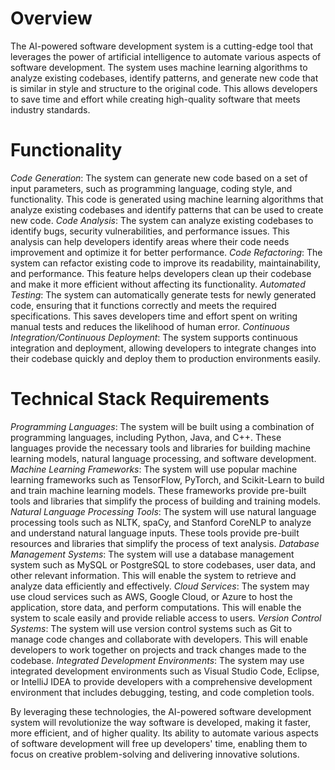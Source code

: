 # Overview

The AI-powered software development system is a cutting-edge tool that leverages the power of artificial intelligence to automate various aspects of software development. The system uses machine learning algorithms to analyze existing codebases, identify patterns, and generate new code that is similar in style and structure to the original code. This allows developers to save time and effort while creating high-quality software that meets industry standards.

# Functionality

*Code Generation*: The system can generate new code based on a set of input parameters, such as programming language, coding style, and functionality. This code is generated using machine learning algorithms that analyze existing codebases and identify patterns that can be used to create new code.
*Code Analysis*: The system can analyze existing codebases to identify bugs, security vulnerabilities, and performance issues. This analysis can help developers identify areas where their code needs improvement and optimize it for better performance.
*Code Refactoring*: The system can refactor existing code to improve its readability, maintainability, and performance. This feature helps developers clean up their codebase and make it more efficient without affecting its functionality.
*Automated Testing*: The system can automatically generate tests for newly generated code, ensuring that it functions correctly and meets the required specifications. This saves developers time and effort spent on writing manual tests and reduces the likelihood of human error.
*Continuous Integration/Continuous Deployment*: The system supports continuous integration and deployment, allowing developers to integrate changes into their codebase quickly and deploy them to production environments easily.

# Technical Stack Requirements

*Programming Languages*: The system will be built using a combination of programming languages, including Python, Java, and C++. These languages provide the necessary tools and libraries for building machine learning models, natural language processing, and software development.
*Machine Learning Frameworks*: The system will use popular machine learning frameworks such as TensorFlow, PyTorch, and Scikit-Learn to build and train machine learning models. These frameworks provide pre-built tools and libraries that simplify the process of building and training models.
*Natural Language Processing Tools*: The system will use natural language processing tools such as NLTK, spaCy, and Stanford CoreNLP to analyze and understand natural language inputs. These tools provide pre-built resources and libraries that simplify the process of text analysis.
*Database Management Systems*: The system will use a database management system such as MySQL or PostgreSQL to store codebases, user data, and other relevant information. This will enable the system to retrieve and analyze data efficiently and effectively.
*Cloud Services*: The system may use cloud services such as AWS, Google Cloud, or Azure to host the application, store data, and perform computations. This will enable the system to scale easily and provide reliable access to users.
*Version Control Systems*: The system will use version control systems such as Git to manage code changes and collaborate with developers. This will enable developers to work together on projects and track changes made to the codebase.
*Integrated Development Environments*: The system may use integrated development environments such as Visual Studio Code, Eclipse, or IntelliJ IDEA to provide developers with a comprehensive development environment that includes debugging, testing, and code completion tools.

By leveraging these technologies, the AI-powered software development system will revolutionize the way software is developed, making it faster, more efficient, and of higher quality. Its ability to automate various aspects of software development will free up developers' time, enabling them to focus on creative problem-solving and delivering innovative solutions.
